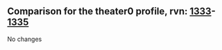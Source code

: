 ## Comparison for the theater0 profile, rvn: [1333](https://github.com/PRO100KatYT/FortniteProfileRevisions/tree/main/profiles/theater0/1333%20theater0.json)-[1335](https://github.com/PRO100KatYT/FortniteProfileRevisions/tree/main/profiles/theater0/1335%20theater0.json)

No changes
